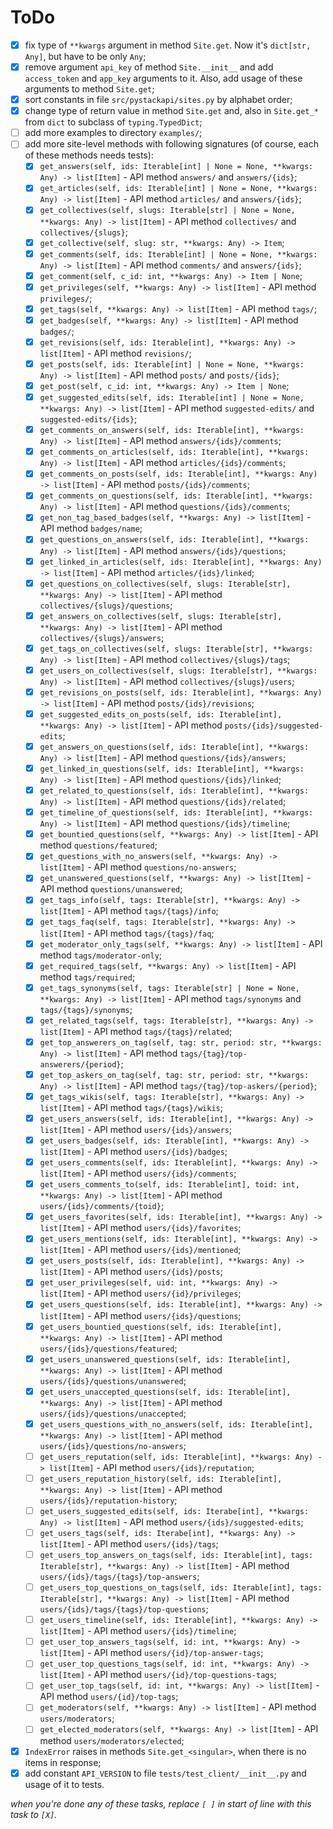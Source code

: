 # ToDo

 + [X] fix type of `**kwargs` argument in method `Site.get`. Now it's `dict[str, Any]`, but have to be only `Any`;
 + [X] remove argument `api_key` of method `Site.__init__` and add `access_token` and `app_key` arguments to it. Also, add  usage of these arguments to method `Site.get`;
 + [X] sort constants in file `src/pystackapi/sites.py` by alphabet order;
 + [X] change type of return value in method `Site.get` and, also in `Site.get_*` from `dict` to subclass of `typing.TypedDict`;
 + [ ] add more examples to directory `examples/`;
 + [ ] add more site-level methods with following signatures (of course, each of these methods needs tests):
   + [X] `get_answers(self, ids: Iterable[int] | None = None, **kwargs: Any) -> list[Item]` - API method `answers/` and `answers/{ids}`;
   + [X] `get_articles(self, ids: Iterable[int] | None = None, **kwargs: Any) -> list[Item]` - API method `articles/` and `answers/{ids}`;
   + [X] `get_collectives(self, slugs: Iterable[str] | None = None, **kwargs: Any) -> list[Item]` - API method `collectives/` and `collectives/{slugs}`;
   + [X] `get_collective(self, slug: str, **kwargs: Any) -> Item`;
   + [X] `get_comments(self, ids: Iterable[int] | None = None, **kwargs: Any) -> list[Item]` - API method `comments/` and `answers/{ids}`;
   + [X] `get_comment(self, c_id: int, **kwargs: Any) -> Item | None`;
   + [X] `get_privileges(self, **kwargs: Any) -> list[Item]` - API method `privileges/`;
   + [X] `get_tags(self, **kwargs: Any) -> list[Item]` - API method `tags/`;
   + [X] `get_badges(self, **kwargs: Any) -> list[Item]` - API method `badges/`;
   + [X] `get_revisions(self, ids: Iterable[int], **kwargs: Any) -> list[Item]` - API method `revisions/`;
   + [X] `get_posts(self, ids: Iterable[int] | None = None, **kwargs: Any) -> list[Item]` - API method `posts/` and `posts/{ids}`;
   + [X] `get_post(self, c_id: int, **kwargs: Any) -> Item | None`;
   + [X] `get_suggested_edits(self, ids: Iterable[int] | None = None, **kwargs: Any) -> list[Item]` - API method `suggested-edits/` and `suggested-edits/{ids}`;
   + [X] `get_comments_on_answers(self, ids: Iterable[int], **kwargs: Any) -> list[Item]` - API method `answers/{ids}/comments`;
   + [X] `get_comments_on_articles(self, ids: Iterable[int], **kwargs: Any) -> list[Item]` - API method `articles/{ids}/comments`;
   + [X] `get_comments_on_posts(self, ids: Iterable[int], **kwargs: Any) -> list[Item]` - API method `posts/{ids}/comments`;
   + [X] `get_comments_on_questions(self, ids: Iterable[int], **kwargs: Any) -> list[Item]` - API method `questions/{ids}/comments`;
   + [X] `get_non_tag_based_badges(self, **kwargs: Any) -> list[Item]` - API method `badges/name`;
   + [X] `get_questions_on_answers(self, ids: Iterable[int], **kwargs: Any) -> list[Item]` - API method `answers/{ids}/questions`;
   + [X] `get_linked_in_articles(self, ids: Iterable[int], **kwargs: Any) -> list[Item]` - API method `articles/{ids}/linked`;
   + [X] `get_questions_on_collectives(self, slugs: Iterable[str], **kwargs: Any) -> list[Item]` - API method `collectives/{slugs}/questions`;
   + [X] `get_answers_on_collectives(self, slugs: Iterable[str], **kwargs: Any) -> list[Item]` - API method `collectives/{slugs}/answers`;
   + [X] `get_tags_on_collectives(self, slugs: Iterable[str], **kwargs: Any) -> list[Item]` - API method `collectives/{slugs}/tags`;
   + [X] `get_users_on_collectives(self, slugs: Iterable[str], **kwargs: Any) -> list[Item]` - API method `collectives/{slugs}/users`;
   + [X] `get_revisions_on_posts(self, ids: Iterable[int], **kwargs: Any) -> list[Item]` - API method `posts/{ids}/revisions`;
   + [X] `get_suggested_edits_on_posts(self, ids: Iterable[int], **kwargs: Any) -> list[Item]` - API method `posts/{ids}/suggested-edits`;
   + [X] `get_answers_on_questions(self, ids: Iterable[int], **kwargs: Any) -> list[Item]` - API method `questions/{ids}/answers`;
   + [X] `get_linked_in_questions(self, ids: Iterable[int], **kwargs: Any) -> list[Item]` - API method `questions/{ids}/linked`;
   + [X] `get_related_to_questions(self, ids: Iterable[int], **kwargs: Any) -> list[Item]` - API method `questions/{ids}/related`;
   + [X] `get_timeline_of_questions(self, ids: Iterable[int], **kwargs: Any) -> list[Item]` - API method `questions/{ids}/timeline`;
   + [X] `get_bountied_questions(self, **kwargs: Any) -> list[Item]` - API method `questions/featured`;
   + [X] `get_questions_with_no_answers(self, **kwargs: Any) -> list[Item]` - API method `questions/no-answers`;
   + [X] `get_unanswered_questions(self, **kwargs: Any) -> list[Item]` - API method `questions/unanswered`;
   + [X] `get_tags_info(self, tags: Iterable[str], **kwargs: Any) -> list[Item]` - API method `tags/{tags}/info`;
   + [X] `get_tags_faq(self, tags: Iterable[str], **kwargs: Any) -> list[Item]` - API method `tags/{tags}/faq`;
   + [X] `get_moderator_only_tags(self, **kwargs: Any) -> list[Item]` - API method `tags/moderator-only`;
   + [X] `get_required_tags(self, **kwargs: Any) -> list[Item]` - API method `tags/required`;
   + [X] `get_tags_synonyms(self, tags: Iterable[str] | None = None, **kwargs: Any) -> list[Item]` - API method `tags/synonyms` and `tags/{tags}/synonyms`;
   + [X] `get_related_tags(self, tags: Iterable[str], **kwargs: Any) -> list[Item]` - API method `tags/{tags}/related`;
   + [X] `get_top_answerers_on_tag(self, tag: str, period: str, **kwargs: Any) -> list[Item]` - API method `tags/{tag}/top-answerers/{period}`;
   + [X] `get_top_askers_on_tag(self, tag: str, period: str, **kwargs: Any) -> list[Item]` - API method `tags/{tag}/top-askers/{period}`;
   + [X] `get_tags_wikis(self, tags: Iterable[str], **kwargs: Any) -> list[Item]` - API method `tags/{tags}/wikis`;
   + [X] `get_users_answers(self, ids: Iterable[int], **kwargs: Any) -> list[Item]` - API method `users/{ids}/answers`;
   + [X] `get_users_badges(self, ids: Iterable[int], **kwargs: Any) -> list[Item]` - API method `users/{ids}/badges`;
   + [X] `get_users_comments(self, ids: Iterable[int], **kwargs: Any) -> list[Item]` - API method `users/{ids}/comments`;
   + [X] `get_users_comments_to(self, ids: Iterable[int], toid: int, **kwargs: Any) -> list[Item]` - API method `users/{ids}/comments/{toid}`;
   + [X] `get_users_favorites(self, ids: Iterable[int], **kwargs: Any) -> list[Item]` - API method `users/{ids}/favorites`;
   + [X] `get_users_mentions(self, ids: Iterable[int], **kwargs: Any) -> list[Item]` - API method `users/{ids}/mentioned`;
   + [X] `get_users_posts(self, ids: Iterable[int], **kwargs: Any) -> list[Item]` - API method `users/{ids}/posts`;
   + [X] `get_user_privileges(self, uid: int, **kwargs: Any) -> list[Item]` - API method `users/{id}/privileges`;
   + [X] `get_users_questions(self, ids: Iterable[int], **kwargs: Any) -> list[Item]` - API method `users/{ids}/questions`;
   + [X] `get_users_bountied_questions(self, ids: Iterable[int], **kwargs: Any) -> list[Item]` - API method `users/{ids}/questions/featured`;
   + [X] `get_users_unanswered_questions(self, ids: Iterable[int], **kwargs: Any) -> list[Item]` - API method `users/{ids}/questions/unanswered`;
   + [X] `get_users_unaccepted_questions(self, ids: Iterable[int], **kwargs: Any) -> list[Item]` - API method `users/{ids}/questions/unaccepted`;
   + [X] `get_users_questions_with_no_answers(self, ids: Iterable[int], **kwargs: Any) -> list[Item]` - API method `users/{ids}/questions/no-answers`;
   + [ ] `get_users_reputation(self, ids: Iterable[int], **kwargs: Any) -> list[Item]` - API method `users/{ids}/reputation`;
   + [ ] `get_users_reputation_history(self, ids: Iterable[int], **kwargs: Any) -> list[Item]` - API method `users/{ids}/reputation-history`;
   + [ ] `get_users_suggested_edits(self, ids: Iterabe[int], **kwargs: Any) -> list[Item]` - API method `users/{ids}/suggested-edits`;
   + [ ] `get_users_tags(self, ids: Iterabe[int], **kwargs: Any) -> list[Item]` - API method `users/{ids}/tags`;
   + [ ] `get_users_top_answers_on_tags(self, ids: Iterable[int], tags: Iterable[str], **kwargs: Any) -> list[Item]` - API method `users/{ids}/tags/{tags}/top-answers`;
   + [ ] `get_users_top_questions_on_tags(self, ids: Iterable[int], tags: Iterable[str], **kwargs: Any) -> list[Item]` - API method `users/{ids}/tags/{tags}/top-questions`;
   + [ ] `get_users_timeline(self, ids: Iterable[int], **kwargs: Any) -> list[Item]` - API method `users/{ids}/timeline`;
   + [ ] `get_user_top_answers_tags(self, id: int, **kwargs: Any) -> list[Item]` - API method `users/{id}/top-answer-tags`;
   + [ ] `get_user_top_questions_tags(self, id: int, **kwargs: Any) -> list[Item]` - API method `users/{id}/top-questions-tags`;
   + [ ] `get_user_top_tags(self, id: int, **kwargs: Any) -> list[Item]` - API method `users/{id}/top-tags`;
   + [ ] `get_moderators(self, **kwargs: Any) -> list[Item]` - API method `users/moderators`;
   + [ ] `get_elected_moderators(self, **kwargs: Any) -> list[Item]` - API method `users/moderators/elected`;
 + [X] `IndexError` raises in methods `Site.get_<singular>`, when there is no items in response;
 + [X] add constant `API_VERSION` to file `tests/test_client/__init__.py` and usage of it to tests.

*when you're done any of these tasks, replace `[ ]` in start of line with this task to `[X]`.*

